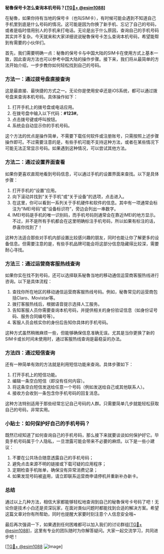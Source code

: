 **秘魯保号卡怎么查询本机号码？[[TG💪+ @esim1088](https://t.me/s/esim1088)]**

在秘魯，如果你持有当地的保号卡（也叫SIM卡），有时候可能会遇到不知道自己手机里到底是什么号码的情况。这可能是因为你换了新手机、忘记了自己的号码，或者是临时借用别人的手机来打电话。无论是出于什么原因，查询自己的手机号码其实并不复杂。今天就来和大家详细说说秘魯保号卡怎么查询本机号码，希望能帮到有需要的小伙伴们。

首先，我们需要明确一点：秘魯的保号卡与中国大陆的SIM卡在使用方式上基本一致，因此查询方法也可以参考中国大陆的操作步骤。接下来，我们将从最简单的方法开始介绍，一步步教你如何轻松找到自己的号码。

### 方法一：通过拨号盘直接查询

这是最直接、最快捷的方式之一。无论你是使用安卓还是iOS系统，都可以通过拨号盘来查询本机号码。具体操作如下：

1. 打开手机上的拨号盘或电话应用。
2. 在拨号盘中输入以下代码：**#123#**。
3. 点击拨号键或呼叫按钮。
4. 系统会自动显示你的手机号码。

这个方法的优点是操作简单，不需要下载任何软件或注册账号，只需按照上述步骤操作即可。不过需要注意的是，有些手机可能不支持这种方法，或者在某些情况下可能无法正常显示号码。如果遇到这种情况，可以尝试其他方法。

### 方法二：通过设置界面查看

如果你更喜欢直观地看到号码信息，可以通过手机的设置界面来查找。以下是具体步骤：

1. 打开手机的“设置”应用。
2. 向下滚动并找到“关于手机”或“关于设备”的选项，点击进入。
3. 在这里，你可以看到一系列关于手机硬件和软件的信息。其中有一项通常会标注为“IMEI号码”或“设备标识符”，旁边会列出一串数字。
4. IMEI号码是手机的唯一识别码，而手机号码则通常会在靠近IMEI的地方显示。不过，并不是所有手机都会在这里明确标注手机号码，所以如果有标注的话，恭喜你找到了！

这种方法适合那些对手机内部设置比较感兴趣的朋友，同时也能让你了解更多的设备信息。但需要注意的是，有些手机品牌可能会将这部分信息隐藏得比较深，需要耐心寻找。

### 方法三：通过运营商客服热线查询

如果你实在找不到号码，还可以选择联系秘魯当地的移动通信运营商客服热线进行咨询。以下是具体流程：

1. 查找你所在地区的移动通信运营商客服热线号码。例如，秘魯常见的运营商包括Claro、Movistar等。
2. 拨打客服热线后，根据语音提示选择人工服务。
3. 告知客服人员你需要查询本机号码，并提供相关的身份验证信息（如身份证号码、服务合同编号等）。
4. 客服人员会核实你的身份后告知你具体的手机号码。

这种方式虽然稍微麻烦一些，但能够确保信息准确无误。尤其是当你更换了新的SIM卡或长时间未使用时，通过客服热线查询是最稳妥的办法。

### 方法四：通过短信查询

还有一种简单有效的方法就是利用短信功能来查询。具体步骤如下：

1. 打开手机上的短信功能。
2. 编辑一条空白短信（即没有任何内容）。
3. 将这条空白短信发送给任意一个号码（例如发送给自己或其他联系人）。
4. 接收方会收到一条包含你手机号码的回复消息。

这种方法特别适用于那些经常忘记自己号码的人群。只需要简单几步就能轻松获取自己的号码，非常实用。

### 小贴士：如何保护好自己的手机号码？

既然已经知道了如何查询自己的手机号码，那么接下来就要谈谈如何保护好它。毕竟手机号码属于个人隐私，一旦泄露可能会带来不必要的麻烦。以下是一些小建议：

1. 不要在公共场合随意透露自己的手机号码；
2. 避免点击来源不明的链接或下载可疑的应用程序；
3. 定期检查手机账单，确保没有异常消费记录；
4. 如果发现号码被盗用，请立即联系运营商申请停机并重新补办新卡。

### 总结

通过以上几种方法，相信大家都能够轻松地查询到自己的秘魯保号卡号码了吧！无论你是技术小白还是资深玩家，在面对类似问题时都能找到合适的解决方案。希望这篇文章对你有所帮助，同时也提醒大家要时刻注意个人信息安全哦~

最后再次强调一下，如果遇到任何困难都可以加入我们的讨论群组[[TG💪+ @esim1088](https://t.me/s/esim1088)]，这里有专业的团队随时为你解答疑问。大家一起交流学习，共同进步吧！

[[TG💪+ @esim1088](https://t.me/s/esim1088) ![Image](https://i.postimg.cc/4NQfJmqS/Snipaste-2025-05-13-00-14-12.png)]